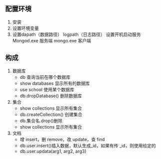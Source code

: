 ## 配置环境

1. 安装  
2. 设置环境变量
3. 设置dapath（数据路径） logpath（日志路径） 设置开机启动服务 
   Mongod.exe 服务端  mongo.exe 客户端

## 构成

1. 数据库
   - db 查询当前在哪个数据库
   - show databases 显示所有的数据库
   - use school 使用某个数据库
   - db.dropDatabase() 删除数据库
2. 集合
   - show collections 显示所有集合
   - db.createCollection() 创建集合
   - db.集合名.drop()删除
   - show collections 显示所有集合
3. 文档
   - 增 insert，删 remove，改 update，查 find
   - db.user.insert()插入数据，默认生成_id，如果有传 _id，则使用给定的
   - db.user.updata(arg1, arg2, arg3)